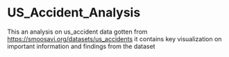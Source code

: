 # US_Accident_Analysis
This an analysis on us_accident data gotten from https://smoosavi.org/datasets/us_accidents  it contains key visualization on important information
and findings from the dataset

